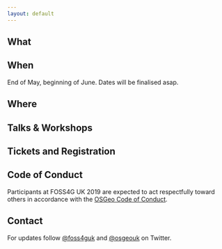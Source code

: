 ```yaml
---
layout: default
---
```


## What

## When

End of May, beginning of June. Dates will be finalised asap.

## Where


## Talks & Workshops


## Tickets and Registration


## Code of Conduct
Participants at FOSS4G UK 2019 are expected to act respectfully toward others in accordance with the [OSGeo Code of Conduct](http://www.osgeo.org/code_of_conduct).

## Contact

For updates follow [@foss4guk](https://twitter.com/foss4guk) and [@osgeouk](https://twitter.com/osgeouk) on Twitter.

<p>&nbsp;</p>

